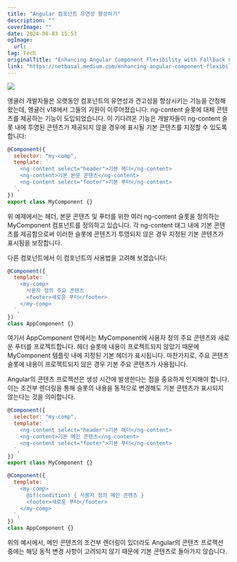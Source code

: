 ```yaml
---
title: "Angular 컴포넌트 유연성 향상하기"
description: ""
coverImage: ""
date: 2024-08-03 15:53
ogImage: 
  url: 
tag: Tech
originalTitle: "Enhancing Angular Component Flexibility with Fallback Content in ng-content"
link: "https://netbasal.medium.com/enhancing-angular-component-flexibility-with-fallback-content-in-ng-content-50637eea7dd5"
---
```




<img src="/assets/img/EnhancingAngularComponentFlexibilitywithFallbackContentinng-content_0.png" />

앵귤러 개발자들은 오랫동안 컴포넌트의 유연성과 견고성을 향상시키는 기능을 간청해 왔는데, 앵귤러 v18에서 그들의 기원이 이루어졌습니다: ng-content 슬롯에 대체 콘텐츠를 제공하는 기능이 도입되었습니다. 이 기다려온 기능은 개발자들이 ng-content 슬롯 내에 투영된 콘텐츠가 제공되지 않을 경우에 표시될 기본 콘텐츠를 지정할 수 있도록 합니다:

```js
@Component({
  selector: "my-comp",
  template: `
    <ng-content select="header">기본 헤더</ng-content>
    <ng-content>기본 본문 콘텐츠</ng-content>
    <ng-content select="footer">기본 푸터</ng-content>
  `,
})
export class MyComponent {}
```

위 예제에서는 헤더, 본문 콘텐츠 및 푸터를 위한 여러 ng-content 슬롯을 정의하는 MyComponent 컴포넌트를 정의하고 있습니다. 각 ng-content 태그 내에 기본 콘텐츠를 제공함으로써 이러한 슬롯에 콘텐츠가 투영되지 않은 경우 지정된 기본 콘텐츠가 표시됨을 보장합니다.

<div class="content-ad"></div>

다른 컴포넌트에서 이 컴포넌트의 사용법을 고려해 보겠습니다:

```js
@Component({
  template: `
    <my-comp>
      사용자 정의 주요 콘텐츠
      <footer>새로운 푸터</footer>
    </my-comp>
  `,
})
class AppComponent {}
```

여기서 AppComponent 안에서는 MyComponent에 사용자 정의 주요 콘텐츠와 새로운 푸터를 프로젝트합니다. 헤더 슬롯에 내용이 프로젝트되지 않았기 때문에 MyComponent 템플릿 내에 지정된 기본 헤더가 표시됩니다. 마찬가지로, 주요 콘텐츠 슬롯에 내용이 프로젝트되지 않은 경우 기본 주요 콘텐츠가 사용됩니다.

Angular의 콘텐츠 프로젝션은 생성 시간에 발생한다는 점을 중요하게 인지해야 합니다. 이는 조건부 렌더링을 통해 슬롯의 내용을 동적으로 변경해도 기본 콘텐츠가 표시되지 않는다는 것을 의미합니다.

<div class="content-ad"></div>

```js
@Component({
  selector: "my-comp",
  template: `
    <ng-content select="header">기본 헤더</ng-content>
    <ng-content>기본 메인 콘텐츠</ng-content>
    <ng-content select="footer">기본 푸터</ng-content>
  `,
})
export class MyComponent {}

@Component({
  template: `
    <my-comp>
      @if(condition) { 사용자 정의 메인 콘텐츠 }
      <footer>새로운 푸터</footer>
    </my-comp>
  `,
})
class AppComponent {}
```

위의 예시에서, 메인 콘텐츠의 조건부 렌더링이 있더라도 Angular의 콘텐츠 프로젝션 중에는 해당 동적 변경 사항이 고려되지 않기 때문에 기본 콘텐츠로 돌아가지 않습니다.

